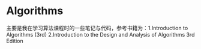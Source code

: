 # Algorithms
主要是我在学习算法课程时的一些笔记与代码，参考书籍为：1.Introduction to Algorithms (3rd)       2.Introduction to the Design and Analysis of Algorithms 3rd Edition
